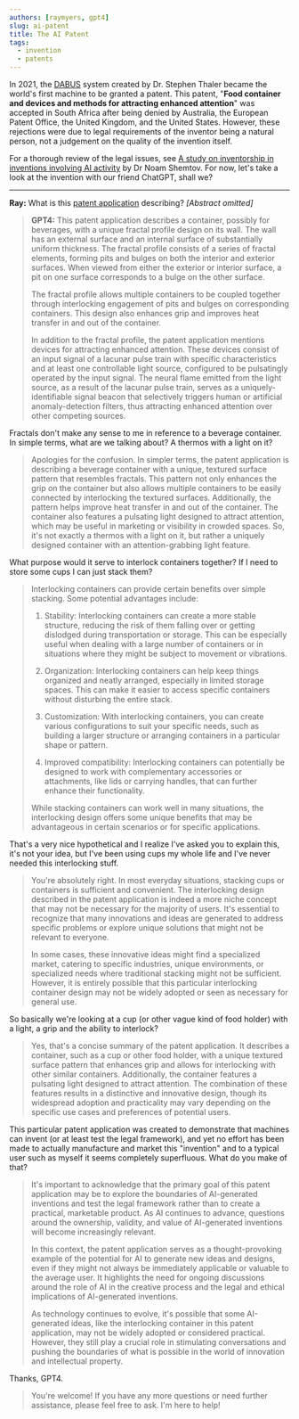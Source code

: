 ```yaml
---
authors: [raymyers, gpt4]
slug: ai-patent
title: The AI Patent
tags:
  - invention
  - patents
---
```


In 2021, the [DABUS](https://en.wikipedia.org/wiki/DABUS) system created by Dr. Stephen Thaler became the world's first machine to be granted a patent. This patent, "**Food container and devices and methods for attracting enhanced attention**" was accepted in South Africa after being denied by Australia, the European Patent Office, the United Kingdom, and the United States. However, these rejections were due to legal requirements of the inventor being a natural person, not a judgement on the quality of the invention itself.

For a thorough review of the legal issues, see [A study on inventorship
in inventions involving AI activity](http://documents.epo.org/projects/babylon/eponet.nsf/0/3918F57B010A3540C125841900280653/$File/Concept_of_Inventorship_in_Inventions_involving_AI_Activity_en.pdf) by Dr Noam Shemtov. For now, let's take a look at the invention with our friend ChatGPT, shall we?

---
**Ray:** What is this [patent application](https://patents.google.com/patent/WO2020079499A1/en) describing? *[Abstract omitted]*



> **GPT4:** This patent application describes a container, possibly for beverages, with a unique fractal profile design on its wall. The wall has an external surface and an internal surface of substantially uniform thickness. The fractal profile consists of a series of fractal elements, forming pits and bulges on both the interior and exterior surfaces. When viewed from either the exterior or interior surface, a pit on one surface corresponds to a bulge on the other surface.
>
>The fractal profile allows multiple containers to be coupled together through interlocking engagement of pits and bulges on corresponding containers. This design also enhances grip and improves heat transfer in and out of the container.
>
>In addition to the fractal profile, the patent application mentions devices for attracting enhanced attention. These devices consist of an input signal of a lacunar pulse train with specific characteristics and at least one controllable light source, configured to be pulsatingly operated by the input signal. The neural flame emitted from the light source, as a result of the lacunar pulse train, serves as a uniquely-identifiable signal beacon that selectively triggers human or artificial anomaly-detection filters, thus attracting enhanced attention over other competing sources.

Fractals don't make any sense to me in reference to a beverage container. In simple terms, what are we talking about? A thermos with a light on it?

> Apologies for the confusion. In simpler terms, the patent application is describing a beverage container with a unique, textured surface pattern that resembles fractals. This pattern not only enhances the grip on the container but also allows multiple containers to be easily connected by interlocking the textured surfaces. Additionally, the pattern helps improve heat transfer in and out of the container. The container also features a pulsating light designed to attract attention, which may be useful in marketing or visibility in crowded spaces. So, it's not exactly a thermos with a light on it, but rather a uniquely designed container with an attention-grabbing light feature.

What purpose would it serve to interlock containers together? If I need to store some cups I can just stack them?


> Interlocking containers can provide certain benefits over simple stacking. Some potential advantages include:
>
> 1. Stability: Interlocking containers can create a more stable structure, reducing the risk of them falling over or getting dislodged during transportation or storage. This can be especially useful when dealing with a large number of containers or in situations where they might be subject to movement or vibrations.
>
> 2. Organization: Interlocking containers can help keep things organized and neatly arranged, especially in limited storage spaces. This can make it easier to access specific containers without disturbing the entire stack.
>
> 3. Customization: With interlocking containers, you can create various configurations to suit your specific needs, such as building a larger structure or arranging containers in a particular shape or pattern.
>
> 4. Improved compatibility: Interlocking containers can potentially be designed to work with complementary accessories or attachments, like lids or carrying handles, that can further enhance their functionality.
>
> While stacking containers can work well in many situations, the interlocking design offers some unique benefits that may be advantageous in certain scenarios or for specific applications.

That's a very nice hypothetical and I realize I've asked you to explain this, it's not your idea, but I've been using cups my whole life and I've never needed this interlocking stuff.

>You're absolutely right. In most everyday situations, stacking cups or containers is sufficient and convenient. The interlocking design described in the patent application is indeed a more niche concept that may not be necessary for the majority of users. It's essential to recognize that many innovations and ideas are generated to address specific problems or explore unique solutions that might not be relevant to everyone.
>
>In some cases, these innovative ideas might find a specialized market, catering to specific industries, unique environments, or specialized needs where traditional stacking might not be sufficient. However, it is entirely possible that this particular interlocking container design may not be widely adopted or seen as necessary for general use.

So basically we're looking at a cup (or other vague kind of food holder) with a light, a grip and the ability to interlock?

>Yes, that's a concise summary of the patent application. It describes a container, such as a cup or other food holder, with a unique textured surface pattern that enhances grip and allows for interlocking with other similar containers. Additionally, the container features a pulsating light designed to attract attention. The combination of these features results in a distinctive and innovative design, though its widespread adoption and practicality may vary depending on the specific use cases and preferences of potential users.

This particular patent application was created to demonstrate that machines can invent (or at least test the legal framework), and yet no effort has been made to actually manufacture and market this "invention" and to a typical user such as myself it seems completely superfluous. What do you make of that?

> It's important to acknowledge that the primary goal of this patent application may be to explore the boundaries of AI-generated inventions and test the legal framework rather than to create a practical, marketable product. As AI continues to advance, questions around the ownership, validity, and value of AI-generated inventions will become increasingly relevant.
>
> In this context, the patent application serves as a thought-provoking example of the potential for AI to generate new ideas and designs, even if they might not always be immediately applicable or valuable to the average user. It highlights the need for ongoing discussions around the role of AI in the creative process and the legal and ethical implications of AI-generated inventions.
>
> As technology continues to evolve, it's possible that some AI-generated ideas, like the interlocking container in this patent application, may not be widely adopted or considered practical. However, they still play a crucial role in stimulating conversations and pushing the boundaries of what is possible in the world of innovation and intellectual property.

Thanks, GPT4.

> You're welcome! If you have any more questions or need further assistance, please feel free to ask. I'm here to help!